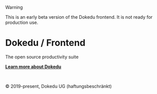 > [!WARNING]
> This is an early beta version of the Dokedu frontend. It is not ready for production use.

# Dokedu / Frontend

The open source productivity suite

**[Learn more about Dokedu](https://dokedu.org)**

<br />

© 2019-present, Dokedu UG (haftungsbeschränkt)
